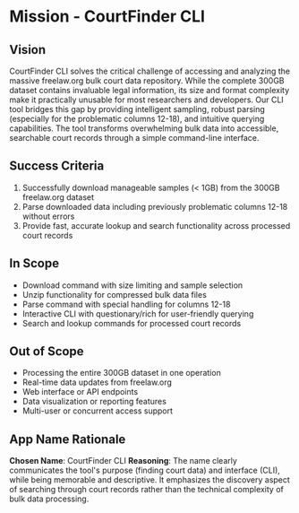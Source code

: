 # Mission - CourtFinder CLI

## Vision
CourtFinder CLI solves the critical challenge of accessing and analyzing the massive freelaw.org bulk court data repository. While the complete 300GB dataset contains invaluable legal information, its size and format complexity make it practically unusable for most researchers and developers. Our CLI tool bridges this gap by providing intelligent sampling, robust parsing (especially for the problematic columns 12-18), and intuitive querying capabilities. The tool transforms overwhelming bulk data into accessible, searchable court records through a simple command-line interface.

## Success Criteria
1. Successfully download manageable samples (< 1GB) from the 300GB freelaw.org dataset
2. Parse downloaded data including previously problematic columns 12-18 without errors
3. Provide fast, accurate lookup and search functionality across processed court records

## In Scope
- Download command with size limiting and sample selection
- Unzip functionality for compressed bulk data files
- Parse command with special handling for columns 12-18
- Interactive CLI with questionary/rich for user-friendly querying
- Search and lookup commands for processed court records

## Out of Scope
- Processing the entire 300GB dataset in one operation
- Real-time data updates from freelaw.org
- Web interface or API endpoints
- Data visualization or reporting features
- Multi-user or concurrent access support

## App Name Rationale
**Chosen Name**: CourtFinder CLI
**Reasoning**: The name clearly communicates the tool's purpose (finding court data) and interface (CLI), while being memorable and descriptive. It emphasizes the discovery aspect of searching through court records rather than the technical complexity of bulk data processing.